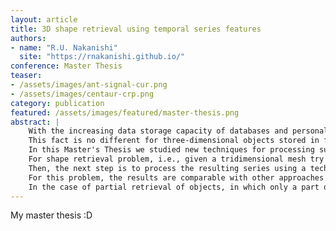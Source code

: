 ```yaml
---
layout: article
title: 3D shape retrieval using temporal series features
authors:
- name: "R.U. Nakanishi"
  site: "https://rnakanishi.github.io/"
conference: Master Thesis
teaser:
- /assets/images/ant-signal-cur.png
- /assets/images/centaur-crp.png
category: publication
featured: /assets/images/featured/master-thesis.png
abstract: |
    With the increasing data storage capacity of databases and personal computers, arises the necessity of computer algorithms capable of performing processing for automatic recovery of data and information.
    This fact is no different for three-dimensional objects stored in files.
    In this Master's Thesis we studied new techniques for processing such data objects using an unusual approach to the geometric processing area: techniques for analyzing time series, such as scattering wavelets and recurrence plots.
    For shape retrieval problem, i.e., given a tridimensional mesh try finding other meshes that are visually similar, our method extract only one feature - Gaussian curvature and surface variation, for example - and organize it as a series using information given by Fiedler vector.
    Then, the next step is to process the resulting series using a technique called scattering wavelets, that is capable of analyzing the temporal behavior of a set of serial data.
    For this problem, the results are comparable with other approaches reported in the literature that use multiple characteristics to find a matching mesh.
    In the case of partial retrieval of objects, in which only a part of the object is given as search parameter, it is necessary to perform a segmentation of the meshes in order to find other parts that are visually similar to the query. By using Recurrence Plot to analyze the objects, our method can find not only the most similar region within the same (or other) object, but also get all the regions that are similar to the search parameter.
---
```


My master thesis :D
